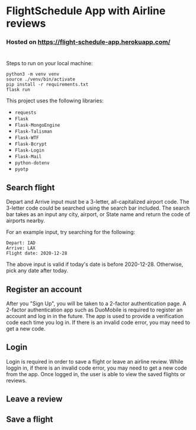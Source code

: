 # FlightSchedule App with Airline reviews
### Hosted on https://flight-schedule-app.herokuapp.com/
#

Steps to run on your local machine:
```
python3 -m venv venv
source ./venv/bin/activate
pip install -r requirements.txt
flask run
```

This project uses the following libraries:
- `requests`
- `Flask`
- `Flask-MongoEngine`
- `Flask-Talisman`
- `Flask-WTF`
- `Flask-Bcrypt`
- `Flask-Login`
- `Flask-Mail`
- `python-dotenv`
- `pyotp`

## Search flight
Depart and Arrive input must be a 3-letter, all-capitalized airport code. The 3-letter code could be searched using the search bar included. The search bar takes as an input any city, airport, or State name and return the code of airports nearby.

For an example input, try searching for the following:
```
Depart: IAD
Arrive: LAX
Flight date: 2020-12-28
```
The above input is valid if today's date is before 2020-12-28. Otherwise, pick any date after today.

## Register an account
After you "Sign Up", you will be taken to a 2-factor authentication page. 
A 2-factor authentication app such as DuoMobile is required to register an account and log in in the future. The app is used to provide a verification code each time you log in. If there is an invalid code error, you may need to get a new code.

## Login
Login is required in order to save a flight or leave an airline review. While loggin in, if there is an invalid code error, you may need to get a new code from the app. Once logged in, the user is able to view the saved flights or reviews.

## Leave a review

## Save a flight
